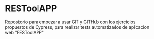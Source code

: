 # RESToolAPP
Repositorio para empezar a usar GIT y GITHub con los ejercicios propuestos de Cypress, para realizar tests automatizados de aplicacion web "RESToolAPP"
